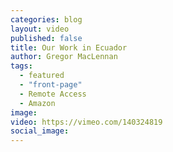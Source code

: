 ```yaml
---
categories: blog
layout: video
published: false
title: Our Work in Ecuador
author: Gregor MacLennan
tags:
  - featured
  - "front-page"
  - Remote Access
  - Amazon
image: 
video: https://vimeo.com/140324819
social_image: 
---
```

